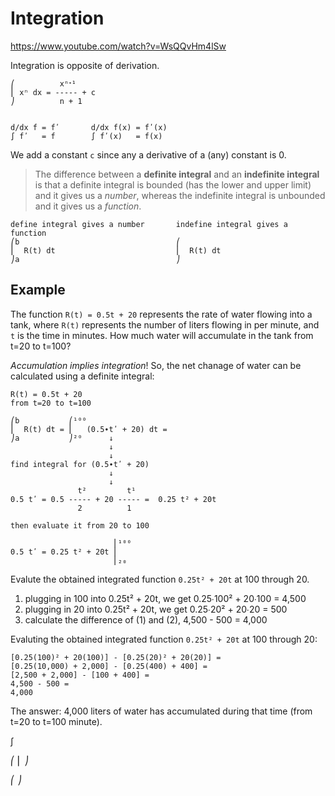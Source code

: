 # Integration

https://www.youtube.com/watch?v=WsQQvHm4lSw

Integration is opposite of derivation.

```
⎛          xⁿᐩ¹
⎢ xⁿ dx = ----- + c
⎠          n + 1


d/dx f = fʹ       d/dx f(x) = fʹ(x)
∫ fʹ   = f        ∫ fʹ(x)   = f(x)
```

We add a constant `c` since any a derivative of a (any) constant is 0.

>The difference between a **definite integral** and an **indefinite integral** is that a definite integral is bounded (has the lower and upper limit) and it gives us a *number*, whereas the indefinite integral is unbounded and it gives us a *function*.

```
define integral gives a number       indefine integral gives a function
⎛b                                   ⎛
⎢  R(t) dt                           ⎢  R(t) dt
⎠a                                   ⎠
```


## Example

The function `R(t) = 0.5t + 20` represents the rate of water flowing into a tank, where `R(t)` represents the number of liters flowing in per minute, and `t` is the time in minutes. How much water will accumulate in the tank from t=20 to t=100?

*Accumulation implies integration*! So, the net chanage of water can be calculated using a definite integral:

```
R(t) = 0.5t + 20
from t=20 to t=100

⎛b           ⎛¹⁰⁰                  
⎢  R(t) dt = ⎢   (0.5∙tʹ + 20) dt =
⎠a           ⎠²⁰      ↓             
                      ↓
                      ↓
find integral for (0.5∙tʹ + 20)
                      ↓
                      ↓
               t²         t¹                  
0.5 tʹ = 0.5 ----- + 20 ----- =  0.25 t² + 20t
               2          1                   

then evaluate it from 20 to 100

                       ⎢¹⁰⁰
0.5 tʹ = 0.25 t² + 20t ⎢   
                       ⎢₂₀ 
```

Evalute the obtained integrated function `0.25t² + 20t` at 100 through 20.

1. plugging in 100 into 0.25t² + 20t, we get 0.25∙100² + 20∙100 = 4,500
2. plugging in  20 into 0.25t² + 20t, we get  0.25∙20² +  20∙20 =   500
3. calculate the difference of (1) and (2),         4,500 - 500 = 4,000

Evaluting the obtained integrated function `0.25t² + 20t` at 100 through 20:

```
[0.25(100)² + 20(100)] - [0.25(20)² + 20(20)] =
[0.25(10,000) + 2,000] - [0.25(400) + 400] =
[2,500 + 2,000] - [100 + 400] =
4,500 - 500 =
4,000
```

The answer: 4,000 liters of water has accumulated during that time (from t=20 to t=100 minute).




















∫

⎛ 
⎢ 
⎠ 

⎛ 
⎠ 
